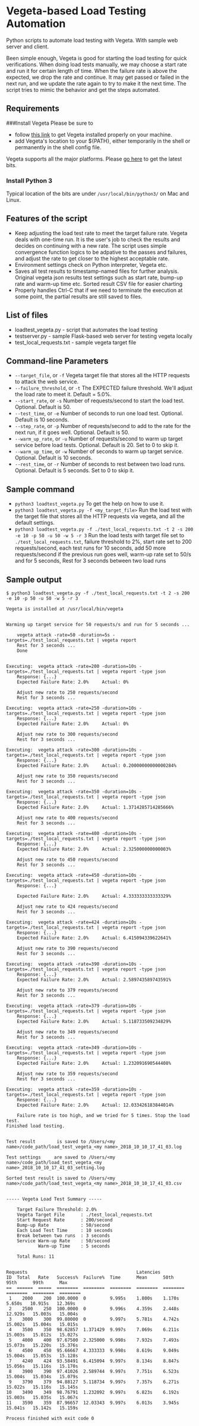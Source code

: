 # Vegeta-based Load Testing Automation
Python scripts to automate load testing with Vegeta. With sample web server and client.

Been simple enough, Vegeta is good for starting the load testing for quick verifications.
When doing load tests manually, we may choose a start rate and run it for certain length of time. When the failure rate is above the expected, we drop the rate and continue. It may get passed or failed in the next run, and we update the rate again to try to make it the next time. The script tries to mimic the behavior and get the steps automated.

## Requirements
  
###Install Vegeta
Please be sure to
- follow [this link](https://github.com/tsenart/vegeta) to get Vegeta installed properly on your machine.
- add Vegeta's location to your ${PATH}, either temporarily in the shell or permanently in the shell config file.

Vegeta supports all the major platforms. Please [go here](https://github.com/tsenart/vegeta/releases) to get the latest bits. 

### Install Python 3
Typical location of the bits are under `/usr/local/bin/python3/` on Mac and Linux.

## Features of the script
- Keep adjusting the load test rate to meet the target failure rate.
    Vegeta deals with one-time run. It is the user's job to check the results and decides on continuing with a new rate.
    The script uses simple convergence function logics to be adpative to the passes and failures, and adjust the rate to get closer to the highest acceptable rate.
- Environment settings check on Python interpreter, Vegeta etc.
- Saves all test results to timestamp-named files for further analysis.
    Original vegeta json results
    test settings such as start rate, bump-up rate and warm-up time etc.
    Sorted result CSV file for easier charting
- Properly handles Ctrl-C that if we need to terminate the execution at some point, the partial results are still saved to files.

## List of files
- loadtest_vegeta.py - script that automates the load testing
- testserver.py - sample Flask-based web server for testing vegeta locally
- test_local_requests.txt - sample vegeta target file

## Command-line Parameters
- `--target_file`, or `-f`
    Vegeta target file that stores all the HTTP requests to attack the web service.
- `--failure_threshold`, or `-t`
    The EXPECTED failure threshold. We'll adjust the load rate to meet it. Default = 5.0%.
- `--start_rate`, or `-s`
    Number of requests/second to start the load test. Optional. Default is 50.
- `--test_time`, or `-e`
    Number of seconds to run one load test. Optional. Default is 10 seconds.
- `--step_rate`, or `-p`
    Number of requests/second to add to the rate for the next run, if it goes well. Optional. Default is 50.
- `--warm_up_rate`, or `-u`
    Number of requests/second to warm up target service before load tests. Optional. Default is 20. Set to 0 to skip it.
- `--warm_up_time`, or `-w`
    Number of seconds to warm up target service. Optional. Default is 10 seconds.
- `--rest_time`, or `-r`
    Number of seconds to rest between two load runs. Optional. Default is 5 seconds. Set to 0 to skip it.

## Sample command
- `python3 loadtest_vegeta.py`
    To get the help on how to use it.
- `python3 loadtest_vegeta.py -f <my_target_file>`
    Run the load test with the target file that stores all the HTTP requests via vegeta, and all the default settings.
- `python3 loadtest_vegeta.py -f ./test_local_requests.txt -t 2 -s 200 -e 10 -p 50 -u 50 -w 5 -r 3`
    Run the load tests with
        target file set to `./test_local_requests.txt`,
        failure threshold to 2%,
        start rate set to 200 requests/second,
        each test runs for 10 seconds,
        add 50 more requests/second if the previous run goes well,
        warm-up rate set to 50/s and for 5 seconds,
        Rest for 3 seconds between two load runs

## Sample output
```
$ python3 loadtest_vegeta.py -f ./test_local_requests.txt -t 2 -s 200 -e 10 -p 50 -u 50 -w 5 -r 3

Vegeta is installed at /usr/local/bin/vegeta


Warming up target service for 50 requests/s and run for 5 seconds ...

	vegeta attack -rate=50 -duration=5s -targets=./test_local_requests.txt | vegeta report
	Rest for 3 seconds ...
	Done


Executing:  vegeta attack -rate=200 -duration=10s -targets=./test_local_requests.txt | vegeta report -type json
	Response: {...}
	Expected Failure Rate: 2.0%		Actual: 0%

	Adjust new rate to 250 requests/second
	Rest for 3 seconds ...

Executing:  vegeta attack -rate=250 -duration=10s -targets=./test_local_requests.txt | vegeta report -type json
	Response: {...}
	Expected Failure Rate: 2.0%		Actual: 0%

	Adjust new rate to 300 requests/second
	Rest for 3 seconds ...

Executing:  vegeta attack -rate=300 -duration=10s -targets=./test_local_requests.txt | vegeta report -type json
	Response: {...}
	Expected Failure Rate: 2.0%		Actual: 0.20000000000000284%

	Adjust new rate to 350 requests/second
	Rest for 3 seconds ...

Executing:  vegeta attack -rate=350 -duration=10s -targets=./test_local_requests.txt | vegeta report -type json
	Response: {...}
	Expected Failure Rate: 2.0%		Actual: 1.3714285714285666%

	Adjust new rate to 400 requests/second
	Rest for 3 seconds ...

Executing:  vegeta attack -rate=400 -duration=10s -targets=./test_local_requests.txt | vegeta report -type json
	Response: {...}
	Expected Failure Rate: 2.0%		Actual: 2.325000000000003%

	Adjust new rate to 450 requests/second
	Rest for 3 seconds ...

Executing:  vegeta attack -rate=450 -duration=10s -targets=./test_local_requests.txt | vegeta report -type json
	Response: {...}

	Expected Failure Rate: 2.0%		Actual: 4.333333333333329%

	Adjust new rate to 424 requests/second
	Rest for 3 seconds ...

Executing:  vegeta attack -rate=424 -duration=10s -targets=./test_local_requests.txt | vegeta report -type json
	Response: {...}
	Expected Failure Rate: 2.0%		Actual: 6.415094339622641%

	Adjust new rate to 390 requests/second
	Rest for 3 seconds ...

Executing:  vegeta attack -rate=390 -duration=10s -targets=./test_local_requests.txt | vegeta report -type json
	Response: {...}
	Expected Failure Rate: 2.0%		Actual: 2.589743589743591%

	Adjust new rate to 379 requests/second
	Rest for 3 seconds ...

Executing:  vegeta attack -rate=379 -duration=10s -targets=./test_local_requests.txt | vegeta report -type json
	Response: {...}
	Expected Failure Rate: 2.0%		Actual: 5.118733509234829%

	Adjust new rate to 349 requests/second
	Rest for 3 seconds ...

Executing:  vegeta attack -rate=349 -duration=10s -targets=./test_local_requests.txt | vegeta report -type json
	Response: {...}
	Expected Failure Rate: 2.0%		Actual: 1.232091690544408%

	Adjust new rate to 359 requests/second
	Rest for 3 seconds ...

Executing:  vegeta attack -rate=359 -duration=10s -targets=./test_local_requests.txt | vegeta report -type json
	Response: {...}
	Expected Failure Rate: 2.0%		Actual: 12.033426183844014%

	Failure rate is too high, and we tried for 5 times. Stop the load test.
Finished load testing.


Test result        is saved to /Users/<my name>/code_path/load_test_vegeta_<my name>_2018_10_10_17_41_03.log

Test settings     are saved to /Users/<my name>/code_path/load_test_vegeta_<my name>_2018_10_10_17_41_03_setting.log

Sorted test result is saved to /Users/<my name>/code_path/load_test_vegeta_<my name>_2018_10_10_17_41_03.csv


----- Vegeta Load Test Summary -----

	Target Failure Threshold: 2.0%
	Vegeta Target File      : ./test_local_requests.txt
	Start Request Rate      : 200/second
	Bump-up Rate            : 50/second
	Each Load Test Time     : 10 seconds
	Break between two runs  : 3 seconds
	Service Warm-up Rate    : 50/second
	        Warm-up Time    : 5 seconds

	Total Runs: 11


Requests                                         Latencies
ID  Total   Rate   Success%  Failure%  Time      Mean      50th      95th      99th      Max
==  ======  =====  ========  ========  ========  ========  ========  ========  ========  ========
 1    2000    200  100.0000  0         9.995s    1.800s    1.170s    5.650s   10.915s   12.369s 
 2    2500    250  100.0000  0         9.996s    4.359s    2.448s   12.929s   15.003s   15.004s 
 3    3000    300  99.80000  0         9.997s    5.781s    4.742s   15.002s   15.004s   15.015s 
 4    3500    350  98.62857  1.371429  9.997s    7.069s    6.211s   15.003s   15.012s   15.027s 
 5    4000    400  97.67500  2.325000  9.998s    7.932s    7.493s   15.073s   15.220s   15.376s 
 6    4500    450  95.66667  4.333333  9.998s    8.619s    9.049s   15.004s   15.053s   15.128s 
 7    4240    424  93.58491  6.415094  9.997s    8.134s    8.847s   15.056s   15.116s   15.170s 
 8    3900    390  97.41026  2.589744  9.997s    7.751s    6.523s   15.004s   15.034s   15.079s 
 9    3790    379  94.88127  5.118734  9.997s    7.357s    6.271s   15.022s   15.116s   15.145s 
10    3490    349  98.76791  1.232092  9.997s    6.823s    6.192s   15.003s   15.035s   15.067s 
11    3590    359  87.96657  12.03343  9.997s    6.013s    3.945s   15.041s   15.142s   15.159s 

Process finished with exit code 0
```
